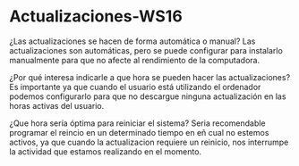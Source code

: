 # Actualizaciones-WS16

¿Las actualizaciones se hacen de forma automática o manual?
Las actualizaciones son automáticas, pero se puede configurar para instalarlo manualmente para que no afecte al rendimiento de la computadora.

¿Por qué interesa indicarle a que hora se pueden hacer las actualizaciones?
Es importante ya que cuando el usuario está utilizando el ordenador podemos configurarlo para que no descargue ninguna actualización en las horas activas del usuario.

¿Que hora sería óptima para reiniciar el sistema?
Seria recomendable programar el reincio en un determinado tiempo en eñ cual no estemos activos, ya que cuando la actualizacion requiere un reinicio, nos interrumpe la actividad que estamos realizando en el momento.
